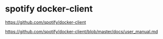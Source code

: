 # spotify docker-client

https://github.com/spotify/docker-client

https://github.com/spotify/docker-client/blob/master/docs/user_manual.md
